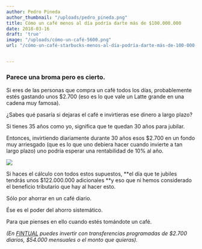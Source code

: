 ```yaml
---
author: Pedro Pineda
author_thumbnail: "/uploads/pedro_pineda.png"
title: Cómo un café menos al día podría darte más de $100.000.000
date: 2018-03-16
draft: 'true'
image: "/uploads/cómo-un-café-5600.png"
url: "/cómo-un-café-starbucks-menos-al-día-podría-darte-más-de-100-000-000-57bc70876372/"


---
```


### Parece una broma pero es cierto.

Si eres de las personas que compra un café todos los días, probablemente estés gastando unos $2.700 (eso es lo que vale un Latte grande en una cadena muy famosa).

¿Sabes qué pasaría si dejaras el café e invirtieras ese dinero a largo plazo?

Si tienes 35 años como yo, significa que te quedan 30 años para jubilar.

Entonces, invirtiendo diariamente durante 30 años esos $2.700 en un fondo muy arriesgado (que es lo que uno debiera hacer cuando invierte a tan largo plazo) uno podría esperar una rentabilidad de 10% al año.

![](/uploads/cómo-un-café-5600.png)

Si haces el cálculo con todos estos supuestos, **el día que te jubiles tendrás unos $122.000.000 adicionales **y eso que ni hemos considerado el beneficio tributario que hay al hacer esto.

Sólo por ahorrar en un café diario.

Ése es el poder del ahorro sistemático.

Para que pienses en ello cuando estés tomándote un café.

*(En [FINTUAL](http://www.fintual.com) puedes invertir con transferencias programadas de $2.700 diarios, $54.000 mensuales o el monto que quieras).*